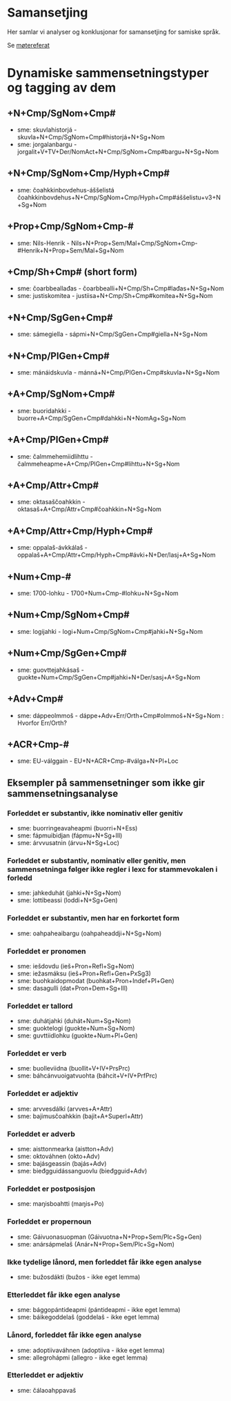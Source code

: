 Samansetjing
========



Her samlar vi analyser og konklusjonar for samansetjing for samiske språk.


Se [møtereferat](https://divvungiellatekno.github.io/giellalt.uit.no/admin/linguists/210302_Cmp_avledninger.html)




# Dynamiske sammensetningstyper og tagging av dem


## +N+Cmp/SgNom+Cmp#
* sme: skuvlahistorjá - skuvla+N+Cmp/SgNom+Cmp#historjá+N+Sg+Nom
* sme: jorgalanbargu - jorgalit+V+TV+Der/NomAct+N+Cmp/SgNom+Cmp#bargu+N+Sg+Nom




## +N+Cmp/SgNom+Cmp/Hyph+Cmp#
* sme: čoahkkinbovdehus-áššelistá čoahkkinbovdehus+N+Cmp/SgNom+Cmp/Hyph+Cmp#áššelistu+v3+N+Sg+Nom


## +Prop+Cmp/SgNom+Cmp-#
* sme: Nils-Henrik - Nils+N+Prop+Sem/Mal+Cmp/SgNom+Cmp-#Henrik+N+Prop+Sem/Mal+Sg+Nom


## +Cmp/Sh+Cmp#   (short form)
* sme: čoarbbeallađas - čoarbbealli+N+Cmp/Sh+Cmp#lađas+N+Sg+Nom
* sme: justiskomitea - justiisa+N+Cmp/Sh+Cmp#komitea+N+Sg+Nom


## +N+Cmp/SgGen+Cmp#
* sme: sámegiella - sápmi+N+Cmp/SgGen+Cmp#giella+N+Sg+Nom


## +N+Cmp/PlGen+Cmp#
* sme: mánáidskuvla - mánná+N+Cmp/PlGen+Cmp#skuvla+N+Sg+Nom


## +A+Cmp/SgNom+Cmp#
* sme: buoridahkki - buorre+A+Cmp/SgGen+Cmp#dahkki+N+NomAg+Sg+Nom




## +A+Cmp/PlGen+Cmp#
* sme: čalmmehemiidlihttu - čalmmeheapme+A+Cmp/PlGen+Cmp#lihttu+N+Sg+Nom


## +A+Cmp/Attr+Cmp#
* sme: oktasaščoahkkin - oktasaš+A+Cmp/Attr+Cmp#čoahkkin+N+Sg+Nom 


## +A+Cmp/Attr+Cmp/Hyph+Cmp#
* sme: oppalaš-ávkkálaš - oppalaš+A+Cmp/Attr+Cmp/Hyph+Cmp#ávki+N+Der/lasj+A+Sg+Nom


## +Num+Cmp-#
* sme: 1700-lohku - 1700+Num+Cmp-#lohku+N+Sg+Nom


## +Num+Cmp/SgNom+Cmp#
* sme: logijahki - logi+Num+Cmp/SgNom+Cmp#jahki+N+Sg+Nom


## +Num+Cmp/SgGen+Cmp#
* sme: guovttejahkásaš - guokte+Num+Cmp/SgGen+Cmp#jahki+N+Der/sasj+A+Sg+Nom


## +Adv+Cmp#
* sme: dáppeolmmoš - dáppe+Adv+Err/Orth+Cmp#olmmoš+N+Sg+Nom : Hvorfor Err/Orth?


## +ACR+Cmp-#
* sme: EU-válggain - EU+N+ACR+Cmp-#válga+N+Pl+Loc




## Eksempler på sammensetninger som ikke gir sammensetningsanalyse


###  Forleddet er substantiv, ikke nominativ eller genitiv
* sme: buorringeavaheapmi (buorri+N+Ess)
* sme: fápmuibidjan (fápmu+N+Sg+Ill)
* sme: árvvusatnin (árvu+N+Sg+Loc)


###  Forleddet er substantiv, nominativ eller genitiv, men sammensetninga følger ikke regler i lexc for stammevokalen i forledd
* sme: jahkeduhát (jahki+N+Sg+Nom)
* sme: lottibeassi (loddi+N+Sg+Gen)


###  Forleddet er substantiv, men har en forkortet form
* sme: oahpaheaibargu (oahpaheaddji+N+Sg+Nom)




###  Forleddet er pronomen
* sme: iešdovdu (ieš+Pron+Refl+Sg+Nom)
* sme: iežasmáksu (ieš+Pron+Refl+Gen+PxSg3)
* sme: buohkaidopmodat (buohkat+Pron+Indef+Pl+Gen)
* sme: dasagulli (dat+Pron+Dem+Sg+Ill)


###  Forleddet er tallord
* sme: duhátjahki (duhát+Num+Sg+Nom)
* sme: guoktelogi (guokte+Num+Sg+Nom)
* sme: guvttiidlohku (guokte+Num+Pl+Gen)


###  Forleddet er verb
* sme: buolleviidna (buollit+V+IV+PrsPrc)
* sme: báhcánvuoigatvuohta (báhcit+V+IV+PrfPrc)




###  Forleddet er adjektiv
* sme: arvvesdálki (arvves+A+Attr)
* sme: bajimusčoahkkin (bajit+A+Superl+Attr)


###  Forleddet er adverb
* sme: aisttonmearka (aistton+Adv)
* sme: oktováhnen (okto+Adv)
* sme: bajásgeassin (bajás+Adv)
* sme: bieđgguidássanguovlu (bieđgguid+Adv)


###  Forleddet er postposisjon
* sme: maŋisboahtti (maŋis+Po)


###  Forleddet er propernoun
* sme: Gáivuonasuopman (Gáivuotna+N+Prop+Sem/Plc+Sg+Gen)
* sme: anársápmelaš (Anár+N+Prop+Sem/Plc+Sg+Nom)


###  Ikke tydelige lånord, men forleddet får ikke egen analyse
* sme: bužosdákti (bužos - ikke eget lemma)


###  Etterleddet får ikke egen analyse
* sme: bággopántideapmi (pántideapmi - ikke eget lemma)
* sme: báikegoddelaš (goddelaš - ikke eget lemma)




###  Lånord, forleddet får ikke egen analyse
* sme: adoptiivaváhnen (adoptiiva - ikke eget lemma)
* sme: allegrohápmi (allegro - ikke eget lemma)


###  Etterleddet er adjektiv
* sme: čálaoahppavaš 
